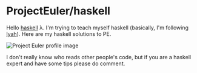 ProjectEuler/haskell
====================

Hello [haskell](https://www.haskell.org/) λ.
I'm trying to teach myself haskell (basically, I'm following [lyah](http://learnyouahaskell.com)).
Here are my haskell solutions to PE.

![Project Euler profile image](https://projecteuler.net/profile/green0eggs.png)

I don't really know who reads other people's code, but if you are a haskell expert and have some tips please do comment.
